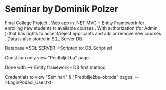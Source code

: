 # Seminar by Dominik Polzer
Final College Project .
Web app in .NET MVC + Entity Framework for enrolling new students to available courses .
With authorization (for Admin )-that has rights to accept/reject applicants and add or remove new courses . Data is also stored in SQL Server DB.

Database =SQL SERVER
 ->Scripted to: DB_Script.sql 
 
 Guest can only view "Predbilježba" page.

Done with --> Entity framework - DB first method

Credentials to view "Seminari" & "Predbilježbe-obrada" pages:
-->LoginPodaci_User.txt 

